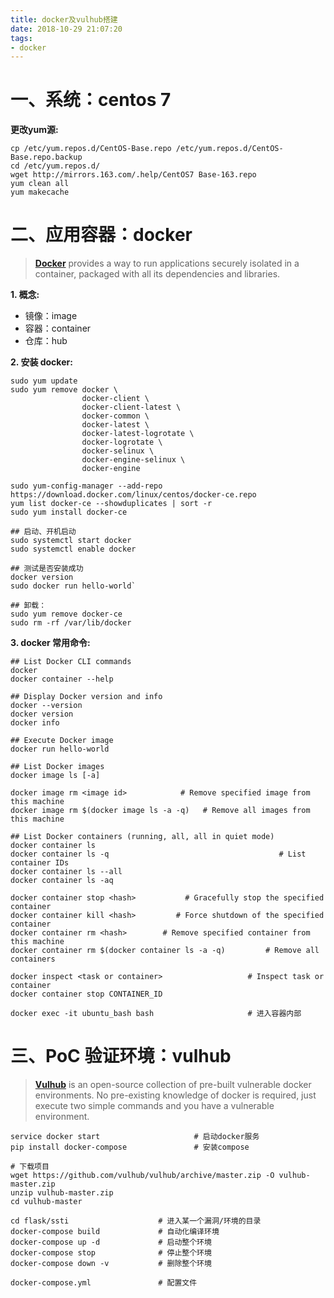 ```yaml
---
title: docker及vulhub搭建
date: 2018-10-29 21:07:20
tags: 
- docker
---
```


# 一、系统：centos 7

**更改yum源:**

```
cp /etc/yum.repos.d/CentOS-Base.repo /etc/yum.repos.d/CentOS-Base.repo.backup
cd /etc/yum.repos.d/
wget http://mirrors.163.com/.help/CentOS7 Base-163.repo
yum clean all
yum makecache
```

<!-- more -->

# 二、应用容器：docker

> [**Docker**](https://docs.docker.com/) provides a way to run applications securely isolated in a container, packaged with all its dependencies and libraries.

**1. 概念:** 

- 镜像：image
- 容器：container
- 仓库：hub

**2. 安装 docker:**

```
sudo yum update
sudo yum remove docker \
                docker-client \
                docker-client-latest \
                docker-common \
                docker-latest \
                docker-latest-logrotate \
                docker-logrotate \
                docker-selinux \
                docker-engine-selinux \
                docker-engine

sudo yum-config-manager --add-repo  https://download.docker.com/linux/centos/docker-ce.repo
yum list docker-ce --showduplicates | sort -r
sudo yum install docker-ce

## 启动、开机启动 
sudo systemctl start docker
sudo systemctl enable docker

## 测试是否安装成功
docker version
sudo docker run hello-world`

## 卸载：
sudo yum remove docker-ce
sudo rm -rf /var/lib/docker
```

**3. docker 常用命令:**

```
## List Docker CLI commands
docker
docker container --help

## Display Docker version and info
docker --version
docker version
docker info

## Execute Docker image
docker run hello-world

## List Docker images
docker image ls [-a]

docker image rm <image id>            # Remove specified image from this machine
docker image rm $(docker image ls -a -q)   # Remove all images from this machine

## List Docker containers (running, all, all in quiet mode)
docker container ls
docker container ls -q                                      # List container IDs
docker container ls --all
docker container ls -aq

docker container stop <hash>           # Gracefully stop the specified container
docker container kill <hash>         # Force shutdown of the specified container
docker container rm <hash>        # Remove specified container from this machine
docker container rm $(docker container ls -a -q)         # Remove all containers

docker inspect <task or container>                   # Inspect task or container
docker container stop CONTAINER_ID

docker exec -it ubuntu_bash bash                     # 进入容器内部
```

# 三、PoC 验证环境：vulhub

> [**Vulhub**](https://github.com/vulhub/vulhub) is an open-source collection of pre-built vulnerable docker environments. No pre-existing knowledge of docker is required, just execute two simple commands and you have a vulnerable environment.

```
service docker start                     # 启动docker服务
pip install docker-compose               # 安装compose

# 下载项目
wget https://github.com/vulhub/vulhub/archive/master.zip -O vulhub-master.zip
unzip vulhub-master.zip
cd vulhub-master

cd flask/ssti                    # 进入某一个漏洞/环境的目录
docker-compose build             # 自动化编译环境
docker-compose up -d             # 启动整个环境
docker-compose stop              # 停止整个环境
docker-compose down -v           # 删除整个环境

docker-compose.yml               # 配置文件
```

